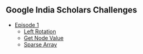 ## Google India Scholars Challenges

* [Episode 1](Episode1)
    * [Left Rotation](https://www.hackerrank.com/contests/gis-code-challenge/challenges/array-left-rotation)
    * [Get Node Value](https://www.hackerrank.com/contests/gis-code-challenge/challenges/get-the-value-of-the-node-at-a-specific-position-from-the-tail)
    * [Sparse Array](https://www.hackerrank.com/contests/gis-code-challenge/challenges/sparse-arrays)